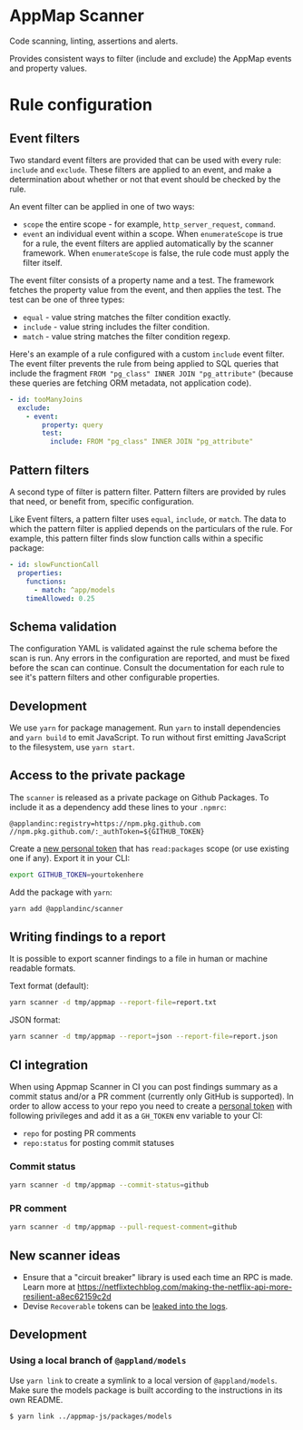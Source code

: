# AppMap Scanner

Code scanning, linting, assertions and alerts.

Provides consistent ways to filter (include and exclude) the AppMap events and property values.

# Rule configuration

## Event filters

Two standard event filters are provided that can be used with every rule: `include` and `exclude`.
These filters are applied to an event, and make a determination about whether or not that event
should be checked by the rule.

An event filter can be applied in one of two ways:

- `scope` the entire scope - for example, `http_server_request`, `command`.
- `event` an individual event within a scope. When `enumerateScope` is true for a rule, the event
  filters are applied automatically by the scanner framework. When `enumerateScope` is false, the
  rule code must apply the filter itself.

The event filter consists of a property name and a test. The framework fetches the property value
from the event, and then applies the test. The test can be one of three types:

- `equal` - value string matches the filter condition exactly.
- `include` - value string includes the filter condition.
- `match` - value string matches the filter condition regexp.

Here's an example of a rule configured with a custom `include` event filter. The event filter
prevents the rule from being applied to SQL queries that include the fragment
`FROM "pg_class" INNER JOIN "pg_attribute"` (because these queries are fetching ORM metadata, not
application code).

```yaml
- id: tooManyJoins
  exclude:
    - event:
        property: query
        test:
          include: FROM "pg_class" INNER JOIN "pg_attribute"
```

## Pattern filters

A second type of filter is pattern filter. Pattern filters are provided by rules that need, or
benefit from, specific configuration.

Like Event filters, a pattern filter uses `equal`, `include`, or `match`. The data to which the
pattern filter is applied depends on the particulars of the rule. For example, this pattern filter
finds slow function calls within a specific package:

```yaml
- id: slowFunctionCall
  properties:
    functions:
      - match: ^app/models
    timeAllowed: 0.25
```

## Schema validation

The configuration YAML is validated against the rule schema before the scan is run. Any errors in
the configuration are reported, and must be fixed before the scan can continue. Consult the
documentation for each rule to see it's pattern filters and other configurable properties.

## Development

We use `yarn` for package management. Run `yarn` to install dependencies and `yarn build` to emit
JavaScript. To run without first emitting JavaScript to the filesystem, use `yarn start`.

## Access to the private package

The `scanner` is released as a private package on Github Packages. To include it as a dependency add
these lines to your `.npmrc`:

```
@applandinc:registry=https://npm.pkg.github.com
//npm.pkg.github.com/:_authToken=${GITHUB_TOKEN}
```

Create a [new personal token](https://github.com/settings/tokens/new) that has `read:packages` scope
(or use existing one if any). Export it in your CLI:

```bash
export GITHUB_TOKEN=yourtokenhere
```

Add the package with `yarn`:

```bash
yarn add @applandinc/scanner
```

## Writing findings to a report

It is possible to export scanner findings to a file in human or machine readable formats.

Text format (default):

```bash
yarn scanner -d tmp/appmap --report-file=report.txt
```

JSON format:

```bash
yarn scanner -d tmp/appmap --report=json --report-file=report.json
```

## CI integration

When using Appmap Scanner in CI you can post findings summary as a commit status and/or a PR comment
(currently only GitHub is supported). In order to allow access to your repo you need to create a
[personal token](https://github.com/settings/tokens/new) with following privileges and add it as a
`GH_TOKEN` env variable to your CI:

- `repo` for posting PR comments
- `repo:status` for posting commit statuses

### Commit status

```bash
yarn scanner -d tmp/appmap --commit-status=github
```

### PR comment

```bash
yarn scanner -d tmp/appmap --pull-request-comment=github
```

## New scanner ideas

- Ensure that a "circuit breaker" library is used each time an RPC is made. Learn more at
  https://netflixtechblog.com/making-the-netflix-api-more-resilient-a8ec62159c2d
- Devise `Recoverable` tokens can be
  [leaked into the logs](https://github.com/heartcombo/devise#password-reset-tokens-and-rails-logs).

## Development

### Using a local branch of `@appland/models`

Use `yarn link` to create a symlink to a local version of `@appland/models`. Make sure the models
package is built according to the instructions in its own README.

```sh
$ yarn link ../appmap-js/packages/models
```
